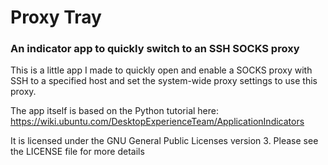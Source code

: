 # Proxy Tray

### An indicator app to quickly switch to an SSH SOCKS proxy

This is a little app I made to quickly open and enable a SOCKS proxy with SSH
to a specified host and set the system-wide proxy settings to use this proxy.

The app itself is based on the Python tutorial here:
https://wiki.ubuntu.com/DesktopExperienceTeam/ApplicationIndicators

It is licensed under the GNU General Public Licenses version 3. Please see the
LICENSE file for more details
